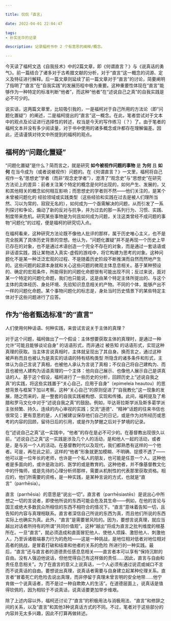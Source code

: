 ```yaml
---

title: 侃侃「直言」

date: 2022-04-01 22:04:47

tags: 
- 朴实无华的记录

description: 记录福柯书中 2 个有意思的阐释/概念。

---
```


今天读了福柯文选《自我技术》中的2篇文章，即《何谓直言？》与《说真话的勇气》。前一篇结合了诸多对于古希腊文献的分析，对于“直言”这一概念的词源、定义及特征进行解释。后一篇文章则延续了前一篇文章对于“直言”的讨论，简要阐明了指明了“直言”在“自我实践”的发展历程中极为重要。这种重要性体现在“直言”能够作为一种特定的标准判断“他者”，而这种“他者”在“述说自己之真”的自我实践是必不可少的。

说实话，这两篇文章里，比较吸引我的，一是福柯对于自己所用的方法论（即“问题化置疑”）的阐述，二是福柯提出的“直言”这一概念。在此，笔者尝试对于文本中的观点及论证进行选择性的转述，权当是今天的写作练习（？）了。由于笔者的福柯文本并没有多少阅读量，对于书中使用的诸多概念或许都存在理解偏差。因此，还请谨慎对待文中所提到的福柯的观点。

## 福柯的“问题化置疑”

“问题化置疑”是什么？简而言之，就是研究 **如今被视作问题的事物** 是 **为何** 且 **如何** 在当今成为（或者说被视作）问题的。在《何谓直言？》一文里，福柯将自己视作一名“思想史”学者（而非“观念史学者”），澄清了“观念史”与“思想史”在研究方法论上的差异：前者关注某个特定的概念是何时出现的，如何产生、发展的，又和其他相关的概念如何相互影响；而思想史的学者则不然——他们关注的，是某个 未曾被问题化的 经验领域或实践类型（这些经验和实践在过去是被人们理所当然、习以为常的、寂寂无名的），如何成为一个亟需解决的问题，从而引发了一系列探讨和争论，煽动了新的反对与抗争，并为过去的那一系列行为、习惯、实践、制度带来危机。研究某些事物是为何且如何成为问题，关注这类曾经不成问题的事物“问题化”的过程，便是福柯的研究切入点。

在福柯看来，这种研究方法论既不像他人批评的那样，属于历史唯心主义，也不是完全脱离了具体历史背景的空想。他认为，“问题化置疑”并不是再现一个历史上早已存在的对象，也不是通过术语创造一个完全不存在的对象，而是通过一套话语或非话语实践，践让某物进入真实-虚假的游戏中，将它构建为思考的对象。这种问题化不是某一种泛泛宏观的过程、不是随着历史阶段不断推演而自然而然地产生的。这些问题的起源本身就和关心这些问题的微观主体息息相关。基于某种预设的、确定的宏观条件，所能得到的问题化命题很有可能出现不同；反过来说，面对某一个特定的问题化命题，我们也只能说，这是由某个特定主体所提出的、与这个主体的具体经历、身处环境、先验知识息息相关的产物。不同的个体，能够产出不一样的问题化命题。某个事物问题化的标志是，身处当时历史情景下的某些特定主体对于这些问题进行了应答。

## 作为“他者甄选标准”的“直言”

人们使用何种话语、何种实践，来尝试言说关于主体的真理？

对于这个问题，福柯做出了一个假设：主体想要获取主体的真理时，是通过一种 允许“可能且能够谈论自身” 的话语形式，而非通过 被告知 的话语形式，实现这种真理的获取。当主体言说真相时，主体就呈现出了其自身。换而言之，通过这种 被声称而且也被认为是真实的话语的特有结构类型 所隐含的诸多条件和形式，主体认为自己言说了真相，也被他人承认为言说了真相；不仅自己将自己建构为、而且也被他人建构为话语真理的一个主体：他向自己展示、也像他人展示自己是讲真话的人。基于这个假设，福柯进行了一些历史的分析，回顾历史上“述说自我之真”的实践，将这些实践置于“关心自己，应用于自身”（epimeleia heautou）的思想背景与框架下加以考察。这种“关心自己”的原则促进了“自我教化”这一现象的发展，随之而来的，是一整套的自我实践被构想、实现和传播。此间，福柯提及了希腊和罗马文化中对于“述说自我之真”的鼓励。例如，毕达哥拉斯学派及斯多葛学派主张频繁、持久、连续的内心审视的实践；交流“道德”、“精神”话题的往来书信也很常见；更有意思的是，人们被建议保存他们自己的日记，或是作为对所经历或思考的内容的回顾，留待日后的引用，或是作为梦醒之后对于梦境的记录。

在“述说自己之真”这一实践中，“他者”的存在是必不可少的。在基督教出现很久以前，“述说自己之真”这一实践是涉及几个人的活动，是和他人一起的活动，或者是，是与另一个人的活动。在基督教时代以及现代，我们都熟悉有这样的一个他者。可是，再在此之前，这样的“他者”形象就更加模糊、不明确、捉摸不透了——他可以是一位年长的老师，也许是一个私人的朋友，也可能是任意一个人。这种他者是多面向的，或许是政治的、医学的或是教育的。这种他者，并不像基督教文化中的忏悔师，或是先待的心理分析师那样，需要从机制性的代表那里获取资格。相应的，他们所需要的资格，是一种实践，是某种言说的方式，也就是“直言”（parrhēsia）。  

直言（parrhēsia）的意思是“说出一切”。直言者（parrhēsiastēs）是说出心中所想之一切的言说者，即使他所说的东西可能会危及其生命——例如，在他的言论与国王或绝大多数民众所相信的东西不相符合的情况下。“直言”意味着告知一切，且告知的内容与真理相联系。直言者深信自己所说的东西为真，而且他们所说的东西实际上也确实为真。此外，“直言”是需要冒风险的。因为，要想言说真理，就应当越出对话者所持有的所谓“共同价值观”。这种“越出”将成为直言之批判维度的根基所在。一旦“直言”，就必须造成和直面冒犯他人、使他人烦躁、激怒他人、刺激他人，乃至诉诸极端暴力行为的危险——这是一种挑战，是地位相对低者对地位相对高者的挑战，是冒着打破和结束和他者的关系的危险 所进行的一种实践。最后，“直言”还与直言者的道德责任感息息相关——直言者本可以享有“保持沉默的自由。没有人强迫他说话，但他觉得自己有这样做的责任……因此，直言与自由和责任息息相关”。为了在直言的意义上说真话，一个人必须有通过说谎或缄口不言而不说真话的自由。要想说出真理，说真话者需要与自身建立起某种伦理关系。直言者“冒着死亡的危险去说出真理，而非停留于真理未曾言明的安全地带……他宁肯做一个说真话者，而不是过一种自欺欺人的生活”。在道德层面上，说真话是值得钦佩的，因为相较于不说真话，说真话要更加举步维艰。

除了上述内容以外，福柯还讨论了“直言”的积极用法与消极用法、“直言”和修辞之间的关系，以及“直言”和其他3种说真话方式的不同。不过，笔者对于这些部分的内容并无太多兴趣，因此不打算再做转述。

